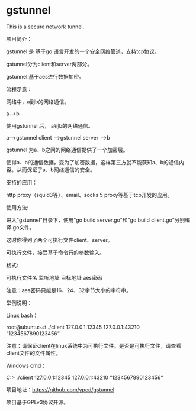# gstunnel
This is a secure network tunnel.

项目简介：

gstunnel 是 基于go 语言开发的一个安全网络管道，支持tcp协议。

gstunnel分为client和server两部分。

gstunnel 基于aes进行数据加密。

流程示意：

网络中，a到b的网络通信。

a-->b

使用gstunnel 后， a到b的网络通信。

a-->gstunnel client -->gstunnel server -->b

gstunnel 为a、b之间的网络通信提供了一个加密层。

使得a、b的通信数据，变为了加密数据，这样第三方就不能获知a、b的通信内容。从而保证了a、b网络通信的安全。

支持的应用：

http proxy（squid3等）、email、socks 5 proxy等基于tcp开发的应用。

使用方法:

进入"gstunnel"目录下，使用"go build server.go"和"go build client.go"分别编译.go文件。

这时你得到了两个可执行文件client、server。

可执行文件，接受基于命令行的参数输入。

格式:

可执行文件名 监听地址 目标地址 aes密码

注意：aes密码只能是16、24、32字节大小的字符串。

举例说明：

Linux bash：

root@ubuntu:~# ./client 127.0.0.1:12345 127.0.0.1:43210 “1234567890123456“

注意：请保证client在linux系统中为可执行文件。是否是可执行文件，请查看client文件的文件属性。

Windows cmd：

C:\> ./client 127.0.0.1:12345 127.0.0.1:43210 “1234567890123456“

项目地址：https://github.com/ypcd/gstunnel

项目基于GPLv3协议开源。
